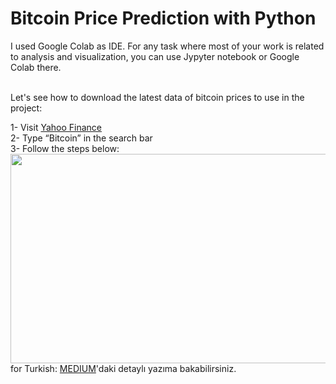 # Bitcoin Price Prediction with Python
I used Google Colab as IDE. For any task where most of your work is related to analysis and visualization, you can use Jypyter notebook or Google Colab there.<br><br>

Let's see how to download the latest data of bitcoin prices to use in the project:

1- Visit <a href="https://finance.yahoo.com/">Yahoo Finance</a> <br>
2- Type “Bitcoin” in the search bar <br>
3- Follow the steps below: <br>
<img align="left" width="666" height="335" src="https://user-images.githubusercontent.com/63544299/109432224-509b6900-7a1b-11eb-8075-43f36d6f9e49.png"><br><br><br><br>
for Turkish:
<a href="https://finance.yahoo.com/">MEDIUM</a>'daki detaylı yazıma bakabilirsiniz.
